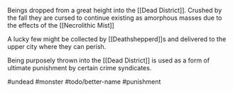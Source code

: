 Beings dropped from a great height into the [[Dead District]]. Crushed by the fall they are cursed to continue existing as amorphous masses due to the effects of the [[Necrolithic Mist]]

A lucky few might be collected by [[Deathshepperd]]s and delivered to the upper city where they can perish.

Being purposely thrown into the [[Dead District]] is used as a form of ultimate punishment by certain crime syndicates.

#undead #monster #todo/better-name #punishment